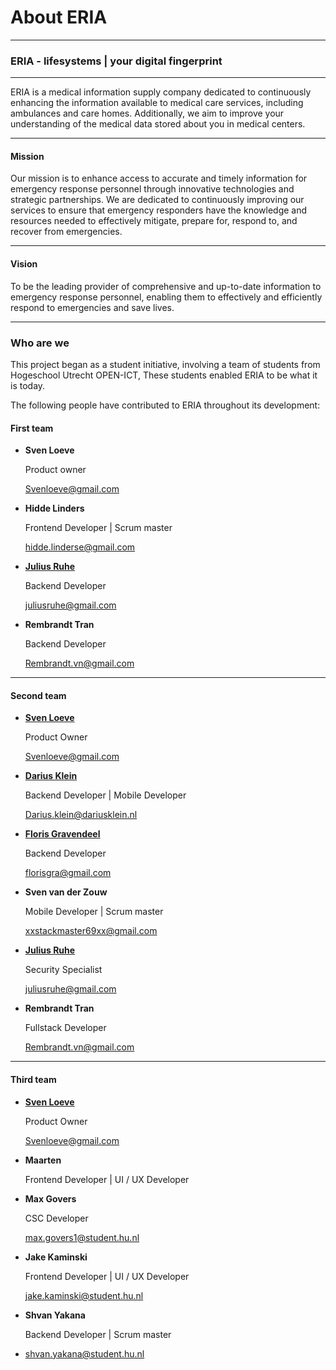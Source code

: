 # About ERIA
___
### ERIA - lifesystems | your digital fingerprint
___
ERIA is a medical information supply company dedicated to continuously enhancing the information available to medical care services, including ambulances and care homes. Additionally, we aim to improve your understanding of the medical data stored about you in medical centers.
___
#### Mission
Our mission is to enhance access to accurate and timely information for emergency response personnel through innovative technologies and strategic partnerships. We are dedicated to continuously improving our services to ensure that emergency responders have the knowledge and resources needed to effectively mitigate, prepare for, respond to, and recover from emergencies.
___
#### Vision
To be the leading provider of comprehensive and up-to-date information to emergency response personnel, enabling them to effectively and efficiently respond to emergencies and save lives.
___
### Who are we
This project began as a student initiative, involving a team of students from Hogeschool Utrecht OPEN-ICT, These students enabled ERIA to be what it is today.

The following people have contributed to ERIA throughout its development:

#### First team
* **Sven Loeve**

  Product owner

  [Svenloeve@gmail.com](mailto:Svenloeve@gmail.com)


* **Hidde Linders**

  Frontend Developer | Scrum master

  [hidde.linderse@gmail.com](mailto:hidde.linderse@gmail.com)


* **[Julius Ruhe](https://juliusruhe.com/)**

  Backend Developer

  [juliusruhe@gmail.com](mailto:juliusruhe@gmail.com)


* **Rembrandt Tran**

  Backend Developer
  
  [Rembrandt.vn@gmail.com](mailto:Rembrandt.vn@gmail.com)


___

#### Second team
* **[Sven Loeve](https://eria-lifesystems.com)**

  Product Owner

  [Svenloeve@gmail.com](mailto:Svenloeve@gmail.com)


* **[Darius Klein](https://dariusklein.nl)**

  Backend Developer | Mobile Developer

  [Darius.klein@dariusklein.nl](mailto:Darius.klein@dariusklein.nl)


* **[Floris Gravendeel](https://florisgravendeel.com)**

  Backend Developer

  [florisgra@gmail.com](mailto:florisgra@gmail.com)


* **Sven van der Zouw**

  Mobile Developer | Scrum master

  [xxstackmaster69xx@gmail.com](mailto:xxstackmaster69xx@gmail.com)


* **[Julius Ruhe](https://juliusruhe.com/)**

  Security Specialist

  [juliusruhe@gmail.com](mailto:juliusruhe@gmail.com)


* **Rembrandt Tran**

  Fullstack Developer
  
  [Rembrandt.vn@gmail.com](mailto:Rembrandt.vn@gmail.com)

___

#### Third team

* **[Sven Loeve](https://eria-lifesystems.com)**

  Product Owner

  [Svenloeve@gmail.com](mailto:Svenloeve@gmail.com)


* **Maarten**

  Frontend Developer | UI / UX Developer

[//]: # (  [maarten.vandenbremer@student.hu.nl]&#40;mailto:maarten.vandenbremer@student.hu.nl&#41;)


* **Max Govers**

  CSC Developer

  [max.govers1@student.hu.nl](mailto:max.govers1@student.hu.nl)


* **Jake Kaminski**

  Frontend Developer | UI / UX Developer

  [jake.kaminski@student.hu.nl](mailto:jake.kaminski@student.hu.nl)


* **Shvan Yakana**

  Backend Developer | Scrum master
* [shvan.yakana@student.hu.nl](mailto:shvan.yakana@student.hu.nl)